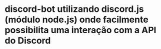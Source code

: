 # discord-bot utilizando discord.js (módulo node.js) onde facilmente possibilita uma interação com a API do Discord